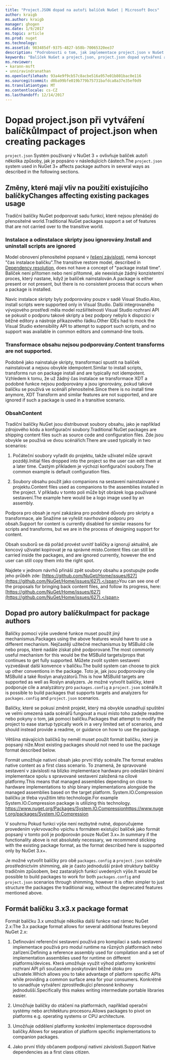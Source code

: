 ```yaml
---
title: "Project.JSON dopad na autoři balíček NuGet | Microsoft Docs"
author: kraigb
ms.author: kraigb
manager: ghogen
ms.date: 1/9/2017
ms.topic: article
ms.prod: nuget
ms.technology: 
ms.assetid: 983485df-9375-4827-b58b-70065320ee37
description: "Podrobnosti o tom, jak implementace project.json v NuGet 3.x ovlivňuje balíček autoři, jako je například nepodporované funkce, obsahu a formátu balíčku."
keywords: "Balíček NuGet a project.json, project.json dopad vytváření aspekty, project.json funkce"
ms.reviewer:
- karann-msft
- unniravindranathan
ms.openlocfilehash: 93a4e9f9cb57c8acbe516a957e01b801bac0e116
ms.sourcegitcommit: d0ba99bfe019b779b75731bafdca8a37e35ef0d9
ms.translationtype: MT
ms.contentlocale: cs-CZ
ms.lasthandoff: 12/14/2017
---
```

# <a name="impact-of-projectjson-when-creating-packages"></a><span data-ttu-id="3b68c-104">Dopad project.json při vytváření balíčků</span><span class="sxs-lookup"><span data-stu-id="3b68c-104">Impact of project.json when creating packages</span></span>

<span data-ttu-id="3b68c-105">`project.json` Systém používaný v NuGet 3 + ovlivňuje balíček autoři několika způsoby, jak je popsáno v následujících částech.</span><span class="sxs-lookup"><span data-stu-id="3b68c-105">The `project.json` system used in NuGet 3+ affects package authors in several ways as described in the following sections.</span></span>

## <a name="changes-affecting-existing-packages-usage"></a><span data-ttu-id="3b68c-106">Změny, které mají vliv na použití existujícího balíčky</span><span class="sxs-lookup"><span data-stu-id="3b68c-106">Changes affecting existing packages usage</span></span>

<span data-ttu-id="3b68c-107">Tradiční balíčky NuGet podporovat sadu funkcí, které nejsou přenášejí do přenositelné world.</span><span class="sxs-lookup"><span data-stu-id="3b68c-107">Traditional NuGet packages support a set of features that are not carried over to the transitive world.</span></span>

### <a name="install-and-uninstall-scripts-are-ignored"></a><span data-ttu-id="3b68c-108">Instalace a odinstalace skripty jsou ignorovány.</span><span class="sxs-lookup"><span data-stu-id="3b68c-108">Install and uninstall scripts are ignored</span></span>

<span data-ttu-id="3b68c-109">Model obnovení přenositelné popsané v [řešení závislostí](../consume-packages/dependency-resolution.md#dependency-resolution-with-packagereference-and-projectjson), nemá koncept "čas instalace balíčku".</span><span class="sxs-lookup"><span data-stu-id="3b68c-109">The transitive restore model, described in [Dependency resolution](../consume-packages/dependency-resolution.md#dependency-resolution-with-packagereference-and-projectjson), does not have a concept of "package install time".</span></span> <span data-ttu-id="3b68c-110">Balíček není přítomen nebo není přítomné, ale neexistuje žádný konzistentní proces, který nastane, když je balíček nainstalován.</span><span class="sxs-lookup"><span data-stu-id="3b68c-110">A package is either present or not present, but there is no consistent process that occurs when a package is installed.</span></span>

<span data-ttu-id="3b68c-111">Navíc instalace skripty byly podporovány pouze v sadě Visual Studio.</span><span class="sxs-lookup"><span data-stu-id="3b68c-111">Also, install scripts were supported only in Visual Studio.</span></span> <span data-ttu-id="3b68c-112">Další integrovaného vývojového prostředí měla model rozšiřitelnosti Visual Studio rozhraní API se pokusit o podporu takové skripty a bez podpory nebylo k dispozici v běžné editory a nástroje příkazového řádku.</span><span class="sxs-lookup"><span data-stu-id="3b68c-112">Other IDEs had to mock the Visual Studio extensibility API to attempt to support such scripts, and no support was available in common editors and command-line tools.</span></span>

### <a name="content-transforms-are-not-supported"></a><span data-ttu-id="3b68c-113">Transformace obsahu nejsou podporovány.</span><span class="sxs-lookup"><span data-stu-id="3b68c-113">Content transforms are not supported.</span></span>

<span data-ttu-id="3b68c-114">Podobně jako nainstaluje skripty, transformací spustit na balíček nainstalovat a nejsou obvykle idempotent.</span><span class="sxs-lookup"><span data-stu-id="3b68c-114">Similar to install scripts, transforms run on package install and are typically not idempotent.</span></span> <span data-ttu-id="3b68c-115">Vzhledem k tomu, že už žádný čas instalace se transformace XDT a podobné funkce nejsou podporovány a jsou ignorovány, pokud takové balíčku se používá ve scénáři přenositelné.</span><span class="sxs-lookup"><span data-stu-id="3b68c-115">Since there is no install time anymore, XDT Transform and similar features are not supported, and are ignored if such a package is used in a transitive scenario.</span></span>


### <a name="content"></a><span data-ttu-id="3b68c-116">Obsah</span><span class="sxs-lookup"><span data-stu-id="3b68c-116">Content</span></span>

<span data-ttu-id="3b68c-117">Tradiční balíčky NuGet jsou distribuovat soubory obsahu, jako je například zdrojového kódu a konfigurační soubory.</span><span class="sxs-lookup"><span data-stu-id="3b68c-117">Traditional NuGet packages are shipping content files such as source code and configuration files.</span></span> <span data-ttu-id="3b68c-118">Zde jsou obvykle se používá ve dvou scénářích:</span><span class="sxs-lookup"><span data-stu-id="3b68c-118">There are used typically in two scenarios:</span></span>

1. <span data-ttu-id="3b68c-119">Počáteční soubory vyřadit do projektu, takže uživatel může upravit později.</span><span class="sxs-lookup"><span data-stu-id="3b68c-119">Initial files dropped into the project so the user can edit them at a later time.</span></span> <span data-ttu-id="3b68c-120">Častým příkladem je výchozí konfigurační soubory.</span><span class="sxs-lookup"><span data-stu-id="3b68c-120">The common example is default configuration files.</span></span>

2. <span data-ttu-id="3b68c-121">Soubory obsahu použít jako companions na sestavení nainstalované v projektu.</span><span class="sxs-lookup"><span data-stu-id="3b68c-121">Content files used as companions to the assemblies installed in the project.</span></span> <span data-ttu-id="3b68c-122">V příkladu v tomto poli může být obrázek loga používané sestavení.</span><span class="sxs-lookup"><span data-stu-id="3b68c-122">The example here would be a logo image used by an assembly.</span></span>

<span data-ttu-id="3b68c-123">Podpora pro obsah je nyní zakázána pro podobné důvody pro skripty a transformace, ale Snažíme se vyřešit navrhování podporu pro obsah.</span><span class="sxs-lookup"><span data-stu-id="3b68c-123">Support for content is currently disabled for similar reasons for scripts and transforms, but we are in the process of designing support for content.</span></span>

<span data-ttu-id="3b68c-124">Obsah souborů se dá pořád provést uvnitř balíčky a ignorují aktuálně, ale koncový uživatel kopírovat je na správné místo.</span><span class="sxs-lookup"><span data-stu-id="3b68c-124">Content files can still be carried inside the packages, and are ignored currently, however the end user can still copy them into the right spot.</span></span>

<span data-ttu-id="3b68c-125">Najdete v jednom návrhů přináší zpět soubory obsahu a postupujte podle jeho průběh zde: [https://github.com/NuGet/Home/issues/627](https://github.com/NuGet/Home/issues/627).</span><span class="sxs-lookup"><span data-stu-id="3b68c-125">You can see one of the proposals for bringing back content files, and follow its progress, here: [https://github.com/NuGet/Home/issues/627](https://github.com/NuGet/Home/issues/627).</span></span>

## <a name="impact-for-package-authors"></a><span data-ttu-id="3b68c-126">Dopad pro autory balíčku</span><span class="sxs-lookup"><span data-stu-id="3b68c-126">Impact for package authors</span></span>

<span data-ttu-id="3b68c-127">Balíčky pomocí výše uvedené funkce muset použít jiný mechanismus.</span><span class="sxs-lookup"><span data-stu-id="3b68c-127">Packages using the above features would have to use a different mechanism.</span></span> <span data-ttu-id="3b68c-128">Nejčastěji užitečné mechanismus by MSBuild cíle nebo props, které nadále získat plně podporované.</span><span class="sxs-lookup"><span data-stu-id="3b68c-128">The most commonly useful mechanism for this would be the MSBuild targets/props that continues to get fully supported.</span></span> <span data-ttu-id="3b68c-129">Můžete zvolit systém sestavení vyzvedávat další konvence v balíčku.</span><span class="sxs-lookup"><span data-stu-id="3b68c-129">The build system can choose to pick up other conventions in the package.</span></span> <span data-ttu-id="3b68c-130">Toto je, jak jsou podporovány cíle MSBuild a také Roslyn analyzátorů.</span><span class="sxs-lookup"><span data-stu-id="3b68c-130">This is how MSBuild targets are supported as well as Roslyn analyzers.</span></span> <span data-ttu-id="3b68c-131">Je možné vytvořit balíčky, které podporuje cíle a analyzátory pro `packages.config` a `project.json` scénáře.</span><span class="sxs-lookup"><span data-stu-id="3b68c-131">It is possible to build packages that supports targets and analyzers for `packages.config` and `project.json` scenarios.</span></span>

<span data-ttu-id="3b68c-132">Balíčky, které se pokusí změnit projekt, který má obvykle usnadňují spuštění ve velmi omezená sada scénářů fungovat a musí místo toho zadejte readme nebo pokyny o tom, jak pomocí balíčku.</span><span class="sxs-lookup"><span data-stu-id="3b68c-132">Packages that attempt to modify the project to ease startup typically work in a very limited set of scenarios, and should instead provide a readme, or guidance on how to use the package.</span></span>

<span data-ttu-id="3b68c-133">Většina stávajících balíčků by neměl muset použít formát balíčku, který je popsaný níže.</span><span class="sxs-lookup"><span data-stu-id="3b68c-133">Most existing packages should not need to use the package format described below.</span></span>

<span data-ttu-id="3b68c-134">Formát umožňuje nativní obsah jako první třídy scénáře.</span><span class="sxs-lookup"><span data-stu-id="3b68c-134">The format enables native content as a first class scenario.</span></span> <span data-ttu-id="3b68c-135">To znamená, že spravované sestavení v závislosti na blízko implementace hardwaru pro odeslání binární implementace spolu s spravované sestavení založená na cílové platformy.</span><span class="sxs-lookup"><span data-stu-id="3b68c-135">This means that managed assemblies depending on close to hardware implementations to ship binary implementations alongside the managed assemblies based on the target platform.</span></span> <span data-ttu-id="3b68c-136">System.IO.Compression balíčku je třeba využitím této technologie.</span><span class="sxs-lookup"><span data-stu-id="3b68c-136">For example System.IO.Compression package is utilizing this technology.</span></span> [<span data-ttu-id="3b68c-137">https://www.nuget.org/Packages/System.IO.Compression</span><span class="sxs-lookup"><span data-stu-id="3b68c-137">https://www.nuget.org/packages/System.IO.Compression</span></span>](https://www.nuget.org/packages/System.IO.Compression)

<span data-ttu-id="3b68c-138">V souhrnu Pokud funkci výše není nezbytně nutné, doporučujeme provedením vykrvovacího vpichu s formátem existující balíček jako formát popsaný v tomto poli je podporován pouze NuGet 3.x+.</span><span class="sxs-lookup"><span data-stu-id="3b68c-138">In summary if the functionality above is not absolutely necessary, we recommend sticking with the existing package format, as the format described here is supported only by NuGet 3.x+.</span></span>

<span data-ttu-id="3b68c-139">Je možné vytvořit balíčky pro obě `packages.config` a `project.json` scénáře prostřednictvím shimming, ale je často jednodušší právě struktury balíčky tradičním způsobem, bez zastaralých funkcí uvedených výše.</span><span class="sxs-lookup"><span data-stu-id="3b68c-139">It would be possible to build packages to work for both `packages.config` and `project.json` scenarios through shimming, however it is often simpler to just structure the packages the traditional way, without the deprecated features mentioned above.</span></span>


## <a name="3x-package-format"></a><span data-ttu-id="3b68c-140">Formát balíčku 3.x</span><span class="sxs-lookup"><span data-stu-id="3b68c-140">3.x package format</span></span>  ##

<span data-ttu-id="3b68c-141">Formát balíčku 3.x umožňuje několika další funkce nad rámec NuGet 2.x:</span><span class="sxs-lookup"><span data-stu-id="3b68c-141">The 3.x package format allows for several additional features beyond NuGet 2.x:</span></span>

1. <span data-ttu-id="3b68c-142">Definování referenční sestavení používá pro kompilaci a sadu sestavení implementace používá pro modul runtime na různých platformách nebo zařízení.</span><span class="sxs-lookup"><span data-stu-id="3b68c-142">Defining a reference assembly used for compilation and a set of implementation assemblies used for runtime on different platforms/devices.</span></span> <span data-ttu-id="3b68c-143">Která umožňuje využít výhod platformy konkrétní rozhraní API při současném poskytování běžné útoku pro uživatele.</span><span class="sxs-lookup"><span data-stu-id="3b68c-143">Which allows you to take advantage of platform specific APIs while providing a common surface area for your consumers.</span></span> <span data-ttu-id="3b68c-144">Konkrétně to usnadňuje vytváření zprostředkující přenosné knihovny jednodušší.</span><span class="sxs-lookup"><span data-stu-id="3b68c-144">Specifically this makes writing intermediate portable libraries easier.</span></span>

2. <span data-ttu-id="3b68c-145">Umožňuje balíčky do otáčení na platformách, například operační systémy nebo architekturu procesoru.</span><span class="sxs-lookup"><span data-stu-id="3b68c-145">Allows packages to pivot on platforms e.g. operating systems or CPU architecture.</span></span>

3. <span data-ttu-id="3b68c-146">Umožňuje oddělení platformy konkrétní implementace doprovodné balíčky.</span><span class="sxs-lookup"><span data-stu-id="3b68c-146">Allows for separation of platform specific implementations to companion packages.</span></span>

4. <span data-ttu-id="3b68c-147">Jako první třídy občanem podporují nativní závislosti.</span><span class="sxs-lookup"><span data-stu-id="3b68c-147">Support Native dependencies as a first class citizen.</span></span>